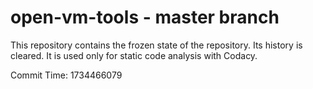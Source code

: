 # open-vm-tools - master branch

This repository contains the frozen state of the repository.
Its history is cleared. It is used only for static code
analysis with Codacy.

Commit Time: 1734466079